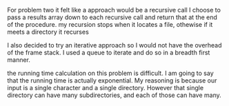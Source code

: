 For problem two it felt like a approach would be a recursive call
I choose to pass a results array down to each recursive call and
return that at the end of the procedure. my recursion stops when
it locates a file, othewise if it meets a directory it recurses

I also decided to try an iterative approach so I would not have the overhead 
of the frame stack. I used a queue to iterate and do so in a breadth first
manner.

the running time calculation on this problem is difficult. I am going to say
that the running time is actually exponential. My reasoning is because our
input is a single character and a single directory. However that single
directory can have many subdirectories, and each of those can have many.

